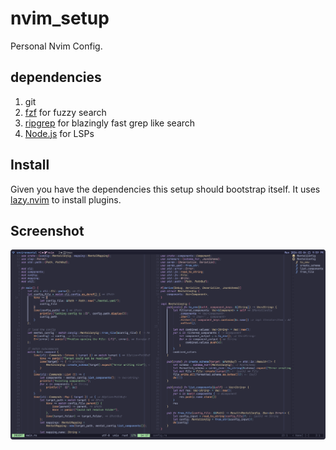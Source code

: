 # nvim_setup
Personal Nvim Config. 

## dependencies
1. git
2. [fzf](https://github.com/junegunn/fzf) for fuzzy search
3. [ripgrep](https://github.com/BurntSushi/ripgrep) for blazingly fast grep like search
4. [Node.js](https://github.com/nodejs/node) for LSPs

## Install
Given you have the dependencies this setup should bootstrap itself.
It uses [lazy.nvim](https://github.com/folke/lazy.nvim) to install plugins.

## Screenshot
![Nvim Screenshot](./.media/nvim.png)
